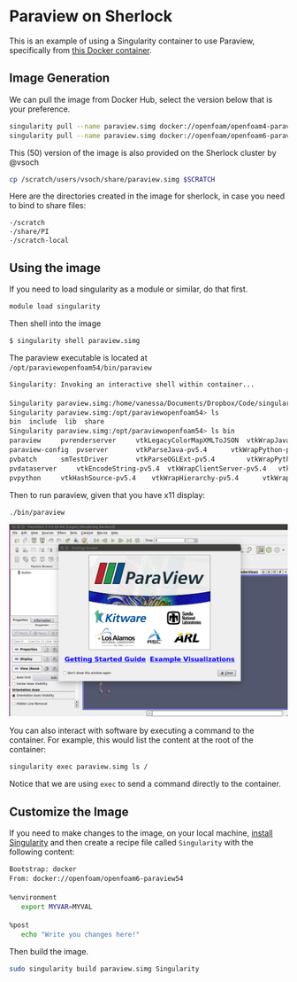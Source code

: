 # Paraview on Sherlock

This is an example of using a Singularity container to use Paraview, specifically from [this Docker container](https://hub.docker.com/r/openfoam/openfoam4-paraview50/).

## Image Generation
We can pull the image from Docker Hub, select the version below that is your preference.

```bash
singularity pull --name paraview.simg docker://openfoam/openfoam4-paraview50
singularity pull --name paraview.simg docker://openfoam/openfoam6-paraview54
```

This (50) version of the image is also provided on the Sherlock cluster by @vsoch

```bash
cp /scratch/users/vsoch/share/paraview.simg $SCRATCH
```

Here are the directories created in the image for sherlock, in case you need to bind to share files:

    -/scratch
    -/share/PI
    -/scratch-local


## Using the image

If you need to load singularity as a module or similar, do that first.

```bash 
module load singularity
```

Then shell into the image
```bash
$ singularity shell paraview.simg 
```

The paraview executable is located at `/opt/paraviewopenfoam54/bin/paraview` 


```bash
Singularity: Invoking an interactive shell within container...

Singularity paraview.simg:/home/vanessa/Documents/Dropbox/Code/singularity/docker/singularity> cd /opt/paraviewopenfoam54/
Singularity paraview.simg:/opt/paraviewopenfoam54> ls
bin  include  lib  share
Singularity paraview.simg:/opt/paraviewopenfoam54> ls bin
paraview	 pvrenderserver		vtkLegacyColorMapXMLToJSON  vtkWrapJava-pv5.4	     vtkkwProcessXML-pv5.4
paraview-config  pvserver		vtkParseJava-pv5.4	    vtkWrapPython-pv5.4
pvbatch		 smTestDriver		vtkParseOGLExt-pv5.4	    vtkWrapPythonInit-pv5.4
pvdataserver	 vtkEncodeString-pv5.4	vtkWrapClientServer-pv5.4   vtkWrapTcl-pv5.4
pvpython	 vtkHashSource-pv5.4	vtkWrapHierarchy-pv5.4	    vtkWrapTclInit-pv5.4
```

Then to run paraview, given that you have x11 display:

```bash
./bin/paraview
```

![paraview.png](paraview.png)

You can also interact with software by executing a command to the container. For example, this
would list the content at the root of the container:

```bash
singularity exec paraview.simg ls /
```

Notice that we are using `exec` to send a command directly to the container.

## Customize the Image

If you need to make changes to the image, on your local machine, [install Singularity](https://www.sylabs.io/guides/2.6/user-guide/installation.html) and then create a recipe file called `Singularity` with the following content:

```bash
Bootstrap: docker
From: docker://openfoam/openfoam6-paraview54

%environment
   export MYVAR=MYVAL

%post
   echo "Write you changes here!"
```

Then build the image.

```bash
sudo singularity build paraview.simg Singularity
```
